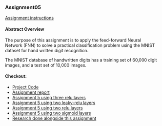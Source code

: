 ### Assignment05

[Assignment instructions](HA5.docx)

#### Abstract Overview

The purpose of this assignment is to apply the feed-forward Neural Network (FNN) to solve a practical classification problem using the MNIST dataset for hand written digit recognition.   

The MNIST database of handwritten digits has a training set of 60,000 digit images, and a test set of 10,000 images. 

#### Checkout:
- [Project Code](.)
- [Assignment report](ha5report.docx)
- [Assignment 5 using three relu layers](three_layer_relu.py)
- [Assignment 5 using two leaky-relu layers](two_layer_leaky_relu.py)
- [Assignment 5 using two relu layers](two_layer_relu.py)
- [Assignment 5 using two sigmoid layers](two_layer_sigmoid.py)
- [Research done alongside this assignment](../../Research/)